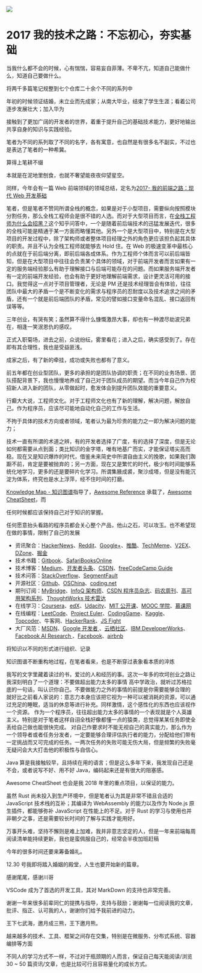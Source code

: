 ![](http://upload-images.jianshu.io/upload_images/1647496-6bede989c09af527.jpg?imageMogr2/auto-orient/strip%7CimageView2/2/w/1240)

# 2017 我的技术之路：不忘初心，夯实基础

当我什么都不会的时候，心有惴惴，容易妄自菲薄。不卑不亢，知道自己能做什么，知道自己要做什么。

将两千多篇笔记规整到七个仓库二十余个不同的系列中

年初的时候领证结婚，未立业而先成家；从南大毕业，结束了学生生涯；看着公司逐步发展壮大；加入华为

接触到了更加广阔的开发者的世界，着重于提升自己的基础技术能力，更好地输出共享自身的知识与实践经验。

笔者为不同的系列取了不同的名字，各有寓意，也自然是有很多名不副实，不过也是表达了笔者的一种希冀。

算得上笔耕不缀

本就是在泥地里刨食，也就不奢望能夜夜仰望星空。

同样，今年会有一篇 Web 前端领域的领域总结，定名为[2017- 我的前端之路：现代 Web 开发基础]()

笔者，但是笔者不赞同所谓全栈的概念，如果是对于小型项目，需要纵向按照模块分割任务，那么全栈工程师会是很不错的人选。而对于大型项目而言，在[全栈工程师为什么会招黑？](http://www.zhihu.com/question/52338974)这个知乎问答中，一个是随着前后端技术的迅猛发展迭代，很多的全栈可能是精通于某一方面而略懂其他。另外一个是大型项目中，特别是在大型项目的开发过程中，除了架构师或者整体项目经理之外的角色更应该担负起其具体的职责。并且不认为全栈工程师就能够去 Hold 住。在 Web 的极速变革中最核心的点就在于前后端分离，即前后端各成体系。作为工程师个体而言可以前后端皆知，但是在大型项目中往往会负责某个具体的领域，对于前端开发者而言如果有一定的服务端经验那么有助于理解接口与后端可能存在的问题。而如果服务端开发者有一定的前端开发经验，也会有助于更好地理解前端需求，设计更灵活可用的接口。我觉得这一点对于项目管理者，无论是 PM 还是技术经理皆会有体验，往往团队中最大的矛盾一个是不断变化的需求与程序员的忍耐度以及技术追求之间的矛盾，还有一个就是前后端团队的矛盾，常见的譬如接口变量命名混乱、接口返回有误等等。

三年创业，有哭有笑；虽然算不得什么慷慨激昂大事，却也有一种渡尽劫波兄弟在，相逢一笑泯恩仇的感叹。

正式入职菊场，进去之前，众说纷纭，雾里看花；进入之后，确实感受到了。存在即有其合理性，我也是受益匪浅。

成家之后，有了新的牵挂，成功或失败也都有了意义。

前五年都在创业型团队，更多的承担的是团队协调的职责；在不同的业务场景、团队搭配背景下，我也慢慢地养成了自己对于团队成员的期望。而当今年自己作为校招新人进入新的团队，从零做起时，愈发体会到提升团队效能的重要意义。

行癫大大说，工程师文化。对于工程师文化也有了新的理解，解决问题，解放自己。作为程序员，应该尽可能地自动化自己的工作与生活。

不拘于具体的技术方向或者领域，笔者认为最为珍贵的能力之一即为解决问题的能力；

技术一直有所谓的术道之辨，有的开发者选择了广度，有的选择了深度，但是无论如何都需要从点到面；类比知识的金字塔，唯有地基广而实，才能保证塔尖高而稳。现在又是知识爆炸的时代，借鉴未来简史中所谓自由主义的挽歌，如果我们踟蹰不前，肯定是要被抛弃的；另一方面，现在又是繁忙的时代，极少有时间能够系统化地学习，更多的还是要碎片化学习。所谓集腋成裘，聚沙成塔，但是没有能沉淀为体系，终究也是水上浮萍，经不住时间的打磨。

[Knowledge Map - 知识图谱]()指导了，[Awesome Reference]() 承载了，[Awesome CheatSheet]()，而

任何时候都应该保持自己对于知识的掌握。

任何愿意抬头看路的程序员都会关心整个产品，他山之石，可以攻玉。也不希望现在做的事情，限制了自己的发展

* 资讯聚合：[HackerNews](https://news.ycombinator.com/news)、[Reddit](https://www.reddit.com/)、[Google+](plus.google.com)、[推酷](tuicool.com)、[TechMeme](https://www.techmeme.com/)、[V2EX](https://www.v2ex.com/)、[DZone](dzone.com)、[掘金](https://gold.xitu.io/)
* 技术书籍：[Gitbook](https://www.gitbook.com/)、[SafariBooksOnline](https://www.safaribooksonline.com/)
* 技术博客：[Medium](https://medium.com)、[开发者头条](https://toutiao.io)、[CSDN](http://www.csdn.net/)、[freeCodeCamp Guide](https://guide.freecodecamp.org/agile)
* 技术问答：[StackOverflow](https://stackoverflow.com/)、[SegmentFault](https://segmentfault.com/)
* 开源社区：[Github](https://github.com/)、[OSChina](https://git.oschina.net/)、[coding.net](https://coding.net)
* 期刊订阅：[MyBridge](mybridge.co)、[InfoQ 架构师](www.infoq.com/cn)、[CSDN 程序员杂志]()、[码农周刊](http://weekly.manong.io/)、[高可用架构系列](http://www.ituring.com.cn/search?q=%E9%AB%98%E5%8F%AF%E7%94%A8%E6%9E%B6%E6%9E%84&type=)、[ThoughtWorks 技术雷达](https://assets.thoughtworks.com/assets/technology-radar-apr-2016-cn.pdf)
* 在线学习：[Coursera](https://www.coursera.org/)、[edX](https://www.edx.org/)、[Udacity](https://cn.udacity.com/)、[MIT 公开课](https://ocw.mit.edu/index.htm)、[MOOC 学院](http://mooc.guokr.com/course/)、[慕课网](http://www.imooc.com/)
* 在线编程：[LeetCode](https://leetcode.com/)、[Project Euler](https://projecteuler.net/)、[CodingGame](https://www.codingame.com/start)、[Kaggle](https://www.kaggle.com/)、[Topcoder](https://www.topcoder.com/)、牛客网、[HackerRank](https://www.hackerrank.com/)、[JS Fight](https://jsfight.club/)
* 大厂风范：[MSDN](https://msdn.microsoft.com/zh-cn)、[Google 开发者 ](https://developers.google.cn/)、[云栖社区](https://yq.aliyun.com/)、[IBM DeveloperWorks](http://www.ibm.com/developerworks/)、[Facebook AI Research ](https://research.fb.com/ai-helps-facebooks-internet-drones-find-where-the-people-are/)、[Facebook](https://code.facebook.com/posts/)、[airbnb](http://nerds.airbnb.com/)

将知识以不同的形式进行组织、记录

知识图谱不断重构地过程，在笔者看来，也是不断穿过表象看本质的淬炼

我写的文字里藏着读过的书，爱过的人和经历的事。这次一年多的坎坷创业之路让我深刻明白了一个道理：不要做超出能力太多的事情 高中学政治，就听过苏格拉底的一句话，叫认识你自己。不要做能力之外的事情的前提是你需要能够合理的 就好比之前看人家说的：意志力本身应该把它视为一种可以被消耗的资源，可以通过充足的睡眠，适当的休息等进行补充。同样激情，这个感性化的东西也应该视作一个资源。 作为一个程序员，往往超出能力太多的事情的一个表现就是个人英雄主义。特别是对于笔者这样自诩全栈好像都懂一点的猿类，总觉得某某任务即使全丢给自己做也能很快完成。 对自己作要求时不能无视自己的真实能力，那么作为一个领导者或者任务分发者，一定要能够合理评估执行者的能力，分配给他们带有一定挑战而又可完成的任务。一两次任务的失败可能无伤大局，但是频繁的失败毫无疑问会大大打击他的积极性与自信心。

Java 算是我接触较早，且持续在用的语言；但是这么多年下来，我发现自己还是不会，或者说写不好、用不好 Java，编码起来还是有很大的阻塞感。

Awesome CheatSheet 也会是我 2018 年里的重点项目，以保证的能力。

虽然 Rust 尚未投入到生产环境中，但是笔者认为其是非常不错且合适的 JavaScript 技术栈的互补；其编译为 WebAssembly 的能力以及作为 Node.js 原生插件，都能够弥补 JavaScript 在性能上的不足。对于 Rust 的学习与使用也并非朝夕之事，还是需要较长时间的了解与实践才能用好。

万事开头难，坚持不懈则是难上加难，我并非意志坚定的人，但是一年来前端每周阅读清单能持续更新，我也是蛮佩服自己的，经常会半夜加班赶稿

今年的很多时间还要来筹备婚礼。

12.30 号我即将踏入婚姻的殿堂，人生也要开始新的篇章。

感谢尾尾，感谢川哥

VSCode 成为了首选的开发工具，其对 MarkDown 的支持也非常完善。

谢谢一年来很多前辈同仁的提携与指导，支持与鼓励；谢谢每一位阅读我的文章，批评、指正、认可我的人，谢谢你们给予我前进的动力。

王下七武海，邀月成三熊，王下邀月熊。

越来越多的技术、工具、框架之间存在交集，特别是在微服务、分布式系统、容器编排等方面

不同人的学习方式不一样，不过对于瓶颈期的人而言，保证自己每天能阅读/浏览 30 ~ 50 篇资讯/文章，也是比较可行且容易量化的成长方式。
